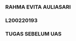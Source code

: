 <!DOCTYPE html>
<html lang="en">
<head>
    <meta charset="UTF-8">
    <meta name="viewport" content="width=device-width, initial-scale=1.0">
    <title>RAHMA EVITA AULIASARI</title>

</head>
<body>
    <h3>RAHMA EVITA AULIASARI</h3>
    <h3>L200220193</h3>
    <h3>TUGAS SEBELUM UAS</h3>
</body>
</html>
